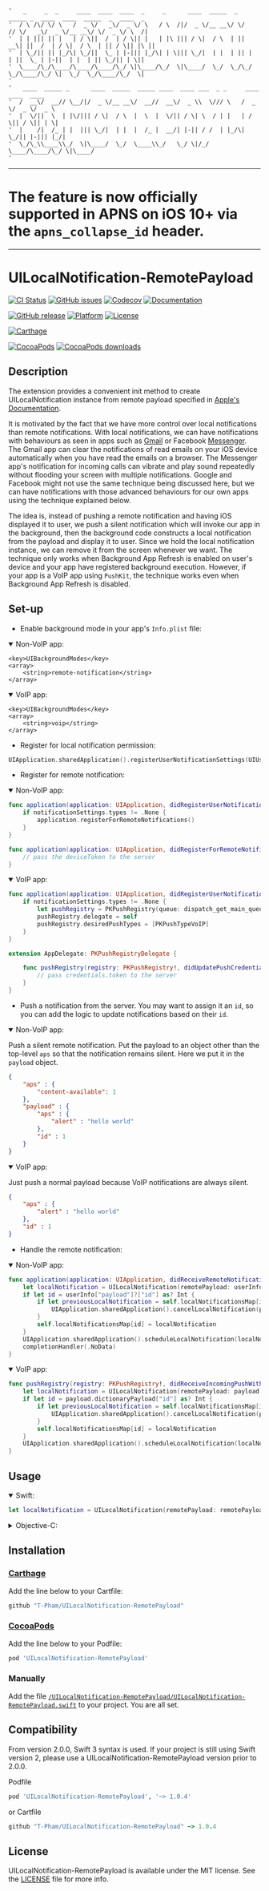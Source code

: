 ```
'   _     _  _     ____  ____  ____  _     _      ____  _____  _  _____ _  ____  ____  _____  _  ____  _     
'  / \ /\/ \/ \   /  _ \/   _\/  _ \/ \   / \  /|/  _ \/__ __\/ \/    // \/   _\/  _ \/__ __\/ \/  _ \/ \  /|
'  | | ||| || |   | / \||  /  | / \|| |   | |\ ||| / \|  / \  | ||  __\| ||  /  | / \|  / \  | || / \|| |\ ||
'  | \_/|| || |_/\| \_/||  \_ | |-||| |_/\| | \||| \_/|  | |  | || |   | ||  \_ | |-||  | |  | || \_/|| | \||
'  \____/\_/\____/\____/\____/\_/ \|\____/\_/  \|\____/  \_/  \_/\_/   \_/\____/\_/ \|  \_/  \_/\____/\_/  \|
'                                                                                                            
'   ____  _____ _      ____  _____  _____ ____  ____ ___  _ _     ____  ____  ____                           
'  /  __\/  __// \__/|/  _ \/__ __\/  __//  __\/  _ \\  \/// \   /  _ \/  _ \/  _ \                          
'  |  \/||  \  | |\/||| / \|  / \  |  \  |  \/|| / \| \  / | |   | / \|| / \|| | \|                          
'  |    /|  /_ | |  ||| \_/|  | |  |  /_ |  __/| |-|| / /  | |_/\| \_/|| |-||| |_/|                          
'  \_/\_\\____\\_/  \|\____/  \_/  \____\\_/   \_/ \|/_/   \____/\____/\_/ \|\____/                          
'                                                                                                            
```

---

# The feature is now officially supported in APNS on iOS 10+ via the `apns_collapse_id` header.

---

# UILocalNotification-RemotePayload

[![CI Status](https://img.shields.io/travis/T-Pham/UILocalNotification-RemotePayload/master.svg?style=flat-square)](https://travis-ci.org/T-Pham/UILocalNotification-RemotePayload)
[![GitHub issues](https://img.shields.io/github/issues/T-Pham/UILocalNotification-RemotePayload.svg?style=flat-square)](https://github.com/T-Pham/UILocalNotification-RemotePayload/issues)
[![Codecov](https://img.shields.io/codecov/c/github/T-Pham/UILocalNotification-RemotePayload.svg?style=flat-square)](https://codecov.io/gh/T-Pham/UILocalNotification-RemotePayload)
[![Documentation](https://img.shields.io/cocoapods/metrics/doc-percent/UILocalNotification-RemotePayload.svg?style=flat-square)](http://cocoadocs.org/docsets/UILocalNotification-RemotePayload)

[![GitHub release](https://img.shields.io/github/tag/T-Pham/UILocalNotification-RemotePayload.svg?style=flat-square&label=release)](https://github.com/T-Pham/UILocalNotification-RemotePayload/releases)
[![Platform](https://img.shields.io/cocoapods/p/UILocalNotification-RemotePayload.svg?style=flat-square)](https://github.com/T-Pham/UILocalNotification-RemotePayload)
[![License](https://img.shields.io/cocoapods/l/UILocalNotification-RemotePayload.svg?style=flat-square)](LICENSE)

[![Carthage](https://img.shields.io/badge/Carthage-compatible-4BC51D.svg?style=flat-square)](https://github.com/Carthage/Carthage)

[![CocoaPods](https://img.shields.io/badge/CocoaPods-compatible-4BC51D.svg?style=flat-square)](https://cocoapods.org/pods/UILocalNotification-RemotePayload)
[![CocoaPods downloads](https://img.shields.io/cocoapods/dt/UILocalNotification-RemotePayload.svg?style=flat-square)](https://cocoapods.org/pods/UILocalNotification-RemotePayload)

## Description

The extension provides a convenient init method to create UILocalNotification instance from remote payload specified in [Apple's Documentation](https://developer.apple.com/library/ios/documentation/NetworkingInternet/Conceptual/RemoteNotificationsPG/Chapters/TheNotificationPayload.html).

It is motivated by the fact that we have more control over local notifications than remote notifications. With local notifications, we can have notifications with behaviours as seen in apps such as [Gmail](https://itunes.apple.com/sg/app/gmail-email-from-google/id422689480?mt=8) or Facebook [Messenger](https://itunes.apple.com/sg/app/messenger/id454638411?mt=8). The Gmail app can clear the notifications of read emails on your iOS device automatically when you have read the emails on a browser. The Messenger app's notification for incoming calls can vibrate and play sound repeatedly without flooding your screen with multiple notifications. Google and Facebook might not use the same technique being discussed here, but we can have notifications with those advanced behaviours for our own apps using the technique explained below.

The idea is, instead of pushing a remote notification and having iOS displayed it to user, we push a silent notification which will invoke our app in the background, then the background code constructs a local notification from the payload and display it to user. Since we hold the local notification instance, we can remove it from the screen whenever we want. The technique only works when Background App Refresh is enabled on user's device and your app have registered background execution. However, if your app is a VoIP app using `PushKit`, the technique works even when Background App Refresh is disabled.

## Set-up

- Enable background mode in your app's `Info.plist` file:

<details open>
<summary>Non-VoIP app:</summary>

```plist
<key>UIBackgroundModes</key>
<array>
	<string>remote-notification</string>
</array>
```

</details>

<details open>
<summary>VoIP app:</summary>

```plist
<key>UIBackgroundModes</key>
<array>
	<string>voip</string>
</array>
```

</details>

- Register for local notification permission:

```swift
UIApplication.sharedApplication().registerUserNotificationSettings(UIUserNotificationSettings(forTypes: [.Badge, .Sound, .Alert], categories: nil))
```
- Register for remote notification:

<details open>
<summary>Non-VoIP app:</summary>

```swift
func application(application: UIApplication, didRegisterUserNotificationSettings notificationSettings: UIUserNotificationSettings) {
	if notificationSettings.types != .None {
		application.registerForRemoteNotifications()
	}
}

func application(application: UIApplication, didRegisterForRemoteNotificationsWithDeviceToken deviceToken: NSData) {
	// pass the deviceToken to the server
}
```

</details>

<details open>
<summary>VoIP app:</summary>

```swift
func application(application: UIApplication, didRegisterUserNotificationSettings notificationSettings: UIUserNotificationSettings) {
	if notificationSettings.types != .None {
		let pushRegistry = PKPushRegistry(queue: dispatch_get_main_queue())
		pushRegistry.delegate = self
		pushRegistry.desiredPushTypes = [PKPushTypeVoIP]
	}
}
```

```swift
extension AppDelegate: PKPushRegistryDelegate {

	func pushRegistry(registry: PKPushRegistry!, didUpdatePushCredentials credentials: PKPushCredentials!, forType type: String!) {
		// pass credentials.token to the server
	}
}
```

</details>

- Push a notification from the server. You may want to assign it an `id`, so you can add the logic to update notifications based on their `id`.

<details open>
<summary>Non-VoIP app:</summary>

Push a silent remote notification. Put the payload to an object other than the top-level `aps` so that the notification remains silent. Here we put it in the `payload` object.

```json
{
	"aps" : {
		"content-available": 1
	},
	"payload" : {
		"aps" : {
			"alert" : "hello world"
		},
		"id" : 1
	}
}
```

</details>

<details open>
<summary>VoIP app:</summary>

Just push a normal payload because VoIP notifications are always silent.

```json
{
	"aps" : {
		"alert" : "hello world"
	},
	"id" : 1
}
```

</details>

- Handle the remote notification:

<details open>
<summary>Non-VoIP app:</summary>

```swift
func application(application: UIApplication, didReceiveRemoteNotification userInfo: [NSObject : AnyObject], fetchCompletionHandler completionHandler: (UIBackgroundFetchResult) -> Void) {
	let localNotification = UILocalNotification(remotePayload: userInfo["payload"] as? [NSObject: AnyObject] ?? [:])
	if let id = userInfo["payload"]?["id"] as? Int {
		if let previousLocalNotification = self.localNotificationsMap[id] {
			UIApplication.sharedApplication().cancelLocalNotification(previousLocalNotification)
		}
		self.localNotificationsMap[id] = localNotification
	}
	UIApplication.sharedApplication().scheduleLocalNotification(localNotification)
	completionHandler(.NoData)
}
```

</details>

<details open>
<summary>VoIP app:</summary>

```swift
func pushRegistry(registry: PKPushRegistry!, didReceiveIncomingPushWithPayload payload: PKPushPayload!, forType type: String!) {
	let localNotification = UILocalNotification(remotePayload: payload.dictionaryPayload)
	if let id = payload.dictionaryPayload["id"] as? Int {
		if let previousLocalNotification = self.localNotificationsMap[id] {
			UIApplication.sharedApplication().cancelLocalNotification(previousLocalNotification)
		}
		self.localNotificationsMap[id] = localNotification
	}
	UIApplication.sharedApplication().scheduleLocalNotification(localNotification)
}
```

</details>

## Usage

<details open>
<summary>Swift:</summary>

```swift
let localNotification = UILocalNotification(remotePayload: remotePayload)
```

</details>

<details>
<summary>Objective-C:</summary>

```objective-c
UILocalNotification *localNotification = [[UILocalNotification alloc] initWithRemotePayload:remotePayload];
```

</details>

## Installation

### [Carthage](https://github.com/Carthage/Carthage)

Add the line below to your Cartfile:

```ruby
github "T-Pham/UILocalNotification-RemotePayload"
```

### [CocoaPods](https://cocoapods.org/pods/UILocalNotification-RemotePayload)

Add the line below to your Podfile:

```ruby
pod 'UILocalNotification-RemotePayload'
```

### Manually

Add the file [`/UILocalNotification-RemotePayload/UILocalNotification-RemotePayload.swift`](/UILocalNotification-RemotePayload/UILocalNotification-RemotePayload.swift) to your project. You are all set.

## Compatibility
From version 2.0.0, Swift 3 syntax is used. If your project is still using Swift version 2, please use a UILocalNotification-RemotePayload version prior to 2.0.0.

Podfile

```ruby
pod 'UILocalNotification-RemotePayload', '~> 1.0.4'
```

or Cartfile

```ruby
github "T-Pham/UILocalNotification-RemotePayload" ~> 1.0.4
```

## License

UILocalNotification-RemotePayload is available under the MIT license. See the [LICENSE](LICENSE) file for more info.
